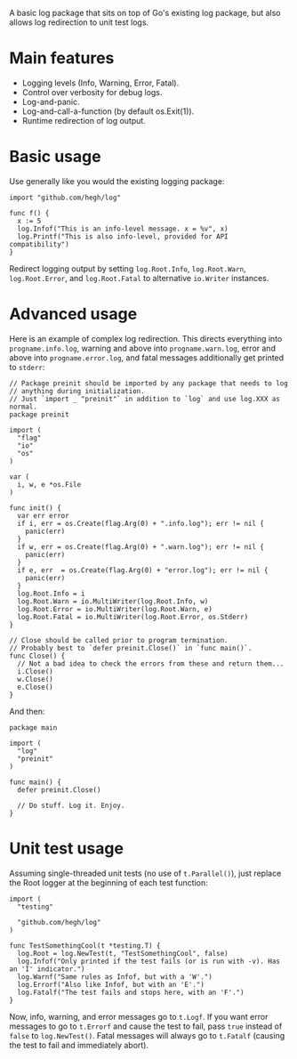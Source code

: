 A basic log package that sits on top of Go's existing log package, but also
allows log redirection to unit test logs.

# Main features

 * Logging levels (Info, Warning, Error, Fatal).
 * Control over verbosity for debug logs.
 * Log-and-panic.
 * Log-and-call-a-function (by default os.Exit(1)).
 * Runtime redirection of log output.

# Basic usage

Use generally like you would the existing logging package:

    import "github.com/hegh/log"

    func f() {
      x := 5
      log.Infof("This is an info-level message. x = %v", x)
      log.Printf("This is also info-level, provided for API compatibility")
    }

Redirect logging output by setting `log.Root.Info`, `log.Root.Warn`,
`log.Root.Error`, and `log.Root.Fatal` to alternative `io.Writer` instances.

# Advanced usage

Here is an example of complex log redirection. This directs everything into
`progname.info.log`, warning and above into `progname.warn.log`, error and above
into `progname.error.log`, and fatal messages additionally get printed to
`stderr`:

    // Package preinit should be imported by any package that needs to log
    // anything during initialization.
    // Just `import _ "preinit"` in addition to `log` and use log.XXX as normal.
    package preinit

    import (
      "flag"
      "io"
      "os"
    )

    var (
      i, w, e *os.File
    )

    func init() {
      var err error
      if i, err = os.Create(flag.Arg(0) + ".info.log"); err != nil {
        panic(err)
      }
      if w, err = os.Create(flag.Arg(0) + ".warn.log"); err != nil {
        panic(err)
      }
      if e, err  = os.Create(flag.Arg(0) + "error.log"); err != nil {
        panic(err)
      }
      log.Root.Info = i
      log.Root.Warn = io.MultiWriter(log.Root.Info, w)
      log.Root.Error = io.MultiWriter(log.Root.Warn, e)
      log.Root.Fatal = io.MultiWriter(log.Root.Error, os.Stderr)
    }

    // Close should be called prior to program termination.
    // Probably best to `defer preinit.Close()` in `func main()`.
    func Close() {
      // Not a bad idea to check the errors from these and return them...
      i.Close()
      w.Close()
      e.Close()
    }

And then:

    package main

    import (
      "log"
      "preinit"
    )

    func main() {
      defer preinit.Close()

      // Do stuff. Log it. Enjoy.
    }

# Unit test usage

Assuming single-threaded unit tests (no use of `t.Parallel()`), just replace the
Root logger at the beginning of each test function:

    import (
      "testing"

      "github.com/hegh/log"
    )

    func TestSomethingCool(t *testing.T) {
      log.Root = log.NewTest(t, "TestSomethingCool", false)
      log.Infof("Only printed if the test fails (or is run with -v). Has an 'I' indicator.")
      log.Warnf("Same rules as Infof, but with a 'W'.")
      log.Errorf("Also like Infof, but with an 'E'.")
      log.Fatalf("The test fails and stops here, with an 'F'.")
    }

Now, info, warning, and error messages go to `t.Logf`. If you want error
messages to go to `t.Errorf` and cause the test to fail, pass `true` instead of
`false` to `log.NewTest()`. Fatal messages will always go to `t.Fatalf` (causing
the test to fail and immediately abort).

